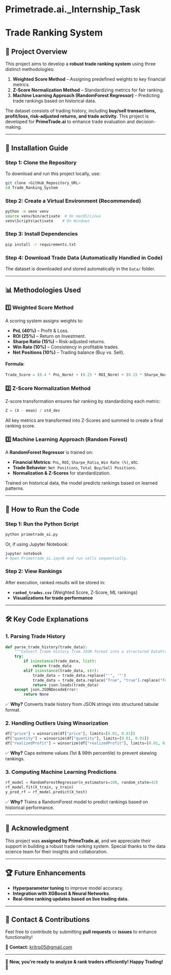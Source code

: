 # Primetrade.ai._Internship_Task
# Trade Ranking System

## 📌 Project Overview
This project aims to develop a **robust trade ranking system** using three distinct methodologies:
1. **Weighted Score Method** – Assigning predefined weights to key financial metrics.
2. **Z-Score Normalization Method** – Standardizing metrics for fair ranking.
3. **Machine Learning Approach (RandomForest Regressor)** – Predicting trade rankings based on historical data.

The dataset consists of trading history, including **buy/sell transactions, profit/loss, risk-adjusted returns, and trade activity**. This project is developed for **PrimeTrade.ai** to enhance trade evaluation and decision-making.

---

## 🔧 Installation Guide
### **Step 1: Clone the Repository**
To download and run this project locally, use:
```bash
git clone <GitHub_Repository_URL>
cd Trade_Ranking_System
```

### **Step 2: Create a Virtual Environment (Recommended)**
```bash
python -m venv venv
source venv/bin/activate  # On macOS/Linux
venv\Scripts\activate    # On Windows
```

### **Step 3: Install Dependencies**
```bash
pip install -r requirements.txt
```

### **Step 4: Download Trade Data (Automatically Handled in Code)**
The dataset is downloaded and stored automatically in the `Data/` folder.

---

## 📊 Methodologies Used

### **1️⃣ Weighted Score Method**
A scoring system assigns weights to:
- **PnL (40%)** – Profit & Loss.
- **ROI (25%)** – Return on Investment.
- **Sharpe Ratio (15%)** – Risk-adjusted returns.
- **Win Rate (10%)** – Consistency in profitable trades.
- **Net Positions (10%)** – Trading balance (Buy vs. Sell).

#### **Formula:**
```python
Trade_Score = (0.4 * PnL_Norm) + (0.25 * ROI_Norm) + (0.15 * Sharpe_Norm) + (0.1 * WinRate_Norm) + (0.1 * NetPositions_Norm)
```

### **2️⃣ Z-Score Normalization Method**
Z-score transformation ensures fair ranking by standardizing each metric:
```python
Z = (X - mean) / std_dev
```
All key metrics are transformed into Z-Scores and summed to create a final ranking score.

### **3️⃣ Machine Learning Approach (Random Forest)**
A **RandomForest Regressor** is trained on:
- **Financial Metrics**: `PnL`, `ROI`, `Sharpe_Ratio`, `Win Rate (%)`, etc.
- **Trade Behavior**: `Net Positions`, `Total Buy/Sell Positions`.
- **Normalization & Z-Scores** for standardization.

Trained on historical data, the model predicts rankings based on learned patterns.

---

## 🚀 How to Run the Code

### **Step 1: Run the Python Script**
```bash
python primetrade_ai.py
```
Or, if using Jupyter Notebook:
```bash
jupyter notebook
# Open Primetrade_ai.ipynb and run cells sequentially.
```

### **Step 2: View Rankings**
After execution, ranked results will be stored in:
- **`ranked_trades.csv`** (Weighted Score, Z-Score, ML rankings)
- **Visualizations for trade performance**

---

## 🛠️ Key Code Explanations
### **1. Parsing Trade History**
```python
def parse_trade_history(trade_data):
    """Convert trade history from JSON format into a structured DataFrame."""
    try:
        if isinstance(trade_data, list):
            return trade_data
        elif isinstance(trade_data, str):
            trade_data = trade_data.replace("'", '"')
            trade_data = trade_data.replace("True", "true").replace("False", "false").replace("None", "null")
            return json.loads(trade_data)
    except json.JSONDecodeError:
        return None
```
✅ **Why?** Converts trade history from JSON strings into structured tabular format.

### **2. Handling Outliers Using Winsorization**
```python
df["price"] = winsorize(df["price"], limits=[0.01, 0.01])
df["quantity"] = winsorize(df["quantity"], limits=[0.01, 0.01])
df["realizedProfit"] = winsorize(df["realizedProfit"], limits=[0.01, 0.01])
```
✅ **Why?** Caps extreme values (1st & 99th percentile) to prevent skewing rankings.

### **3. Computing Machine Learning Predictions**
```python
rf_model = RandomForestRegressor(n_estimators=100, random_state=42)
rf_model.fit(X_train, y_train)
y_pred_rf = rf_model.predict(X_test)
```
✅ **Why?** Trains a RandomForest model to predict rankings based on historical performance.

---

## 📜 Acknowledgment
This project was **assigned by PrimeTrade.ai**, and we appreciate their support in building a robust trade ranking system. Special thanks to the data science team for their insights and collaboration.

---

## 🏆 Future Enhancements
- **Hyperparameter tuning** to improve model accuracy.
- **Integration with XGBoost & Neural Networks**.
- **Real-time ranking updates based on live trading data.**

---

## 🔗 Contact & Contributions
Feel free to contribute by submitting **pull requests** or **issues** to enhance functionality!

📩 **Contact:** [kritrp05@gmail.com](kritrp05@gmail.com)

---

🚀 **Now, you're ready to analyze & rank traders efficiently! Happy Trading!** 🎯


